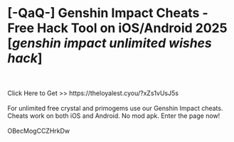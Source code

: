 # [-QaQ-] Genshin Impact Cheats - Free Hack Tool on iOS/Android 2025 [*genshin impact unlimited wishes hack*]
<br>
<br>Click Here to Get >> https://theloyalest.cyou/?xZs1vUsJ5s
<br>
<br>For unlimited free crystal and primogems use our Genshin Impact cheats. Cheats work on both iOS and Android. No mod apk. Enter the page now!
<br>
<br>OBecMogCCZHrkDw

